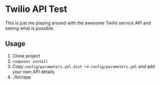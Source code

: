 # Twilio API Test #

This is just me playing around with the awesome Twilio service API and seeing what is possible.

## Usage ##

1. Clone project
2. `composer install`
3. Copy `config/parameters.yml.dist` --> `config/parameters.yml` and add your own API details
4. ./bin/app
